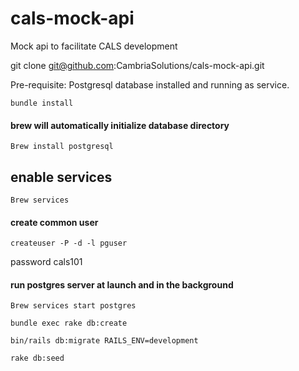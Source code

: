 # cals-mock-api
Mock api to facilitate CALS development

git clone git@github.com:CambriaSolutions/cals-mock-api.git


Pre-requisite:
Postgresql database installed and running as service.

    bundle install 

#### brew will automatically initialize database directory
    
    Brew install postgresql

## enable services 
    
    Brew services

#### create common user
    
    createuser -P -d -l pguser
password cals101

#### run postgres server at launch and in the background
    
    Brew services start postgres

    bundle exec rake db:create
 
    bin/rails db:migrate RAILS_ENV=development
  
    rake db:seed

